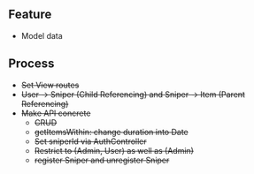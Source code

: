 ## Feature
- Model data 

## Process
- ~~Set View routes~~
- ~~User -> Sniper (Child Referencing) and Sniper -> Item (Parent Referencing)~~
- ~~Make API concrete~~ 
  - ~~CRUD~~
  - ~~getItemsWithin: change duration into Date~~
  - ~~Set sniperId via AuthController~~
  - ~~Restrict to (Admin, User) as well as (Admin)~~
  - ~~register Sniper and unregister Sniper~~

